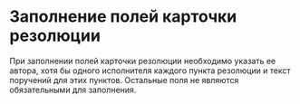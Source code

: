 # Заполнение полей карточки резолюции

При заполнении полей карточки резолюции необходимо указать ее автора, хотя бы одного исполнителя каждого пункта резолюции и текст поручений для этих пунктов. Остальные поля не являются обязательными для заполнения.